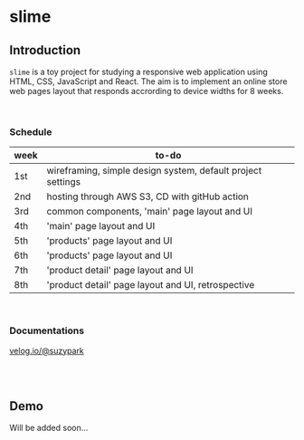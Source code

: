 # slime

## Introduction

`slime` is a toy project for studying a responsive web application using HTML, CSS, JavaScript and React. The aim is to implement an online store web pages layout that responds accrording to device widths for 8 weeks.

<br>

### Schedule

| week | to-do                                                       |
| ---- | ----------------------------------------------------------- |
| 1st  | wireframing, simple design system, default project settings |
| 2nd  | hosting through AWS S3, CD with gitHub action               |
| 3rd  | common components, 'main' page layout and UI                |
| 4th  | 'main' page layout and UI                                   |
| 5th  | 'products' page layout and UI                               |
| 6th  | 'products' page layout and UI                               |
| 7th  | 'product detail' page layout and UI                         |
| 8th  | 'product detail' page layout and UI, retrospective          |

<br>

### Documentations

[velog.io/@suzypark](https://velog.io/@suzypark)

<br>
<br>

## Demo

Will be added soon...
